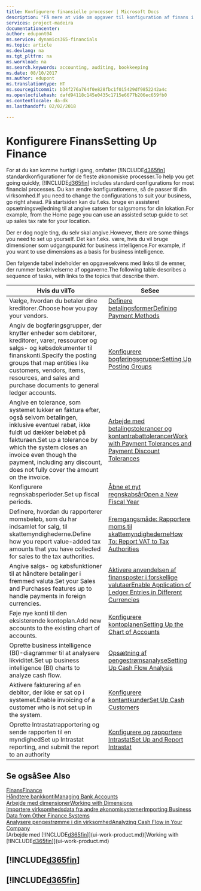 ```yaml
---
title: Konfigurere finansielle processer | Microsoft Docs
description: "Få mere at vide om opgaver til konfiguration af finans i din virksomhed, der dækker alle dine regnskabs-, revisions- og bogholderibehov."
services: project-madeira
documentationcenter: 
author: edupont04
ms.service: dynamics365-financials
ms.topic: article
ms.devlang: na
ms.tgt_pltfrm: na
ms.workload: na
ms.search.keywords: accounting, auditing, bookkeeping
ms.date: 08/10/2017
ms.author: edupont
ms.translationtype: HT
ms.sourcegitcommit: b34f276a764f0e828fbc1f015429df9852242a4c
ms.openlocfilehash: dafd94118c145e0435c1715e6677b206ec659fb0
ms.contentlocale: da-dk
ms.lasthandoff: 02/02/2018

---
```

# <a name="setting-up-finance"></a><span data-ttu-id="448a8-103">Konfigurere Finans</span><span class="sxs-lookup"><span data-stu-id="448a8-103">Setting Up Finance</span></span>
<span data-ttu-id="448a8-104">For at du kan komme hurtigt i gang, omfatter [!INCLUDE[d365fin](includes/d365fin_md.md)] standardkonfigurationer for de fleste økonomiske processer.</span><span class="sxs-lookup"><span data-stu-id="448a8-104">To help you get going quickly, [!INCLUDE[d365fin](includes/d365fin_md.md)] includes standard configurations for most financial processes.</span></span> <span data-ttu-id="448a8-105">Du kan ændre konfigurationerne, så de passer til din virksomhed.</span><span class="sxs-lookup"><span data-stu-id="448a8-105">If you need to change the configurations to suit your business, go right ahead.</span></span> <span data-ttu-id="448a8-106">På startsiden kan du f.eks. bruge en assisteret opsætningsvejledning til at angive satsen for salgsmoms for din lokation.</span><span class="sxs-lookup"><span data-stu-id="448a8-106">For example, from the Home page you can use an assisted setup guide to set up sales tax rate for your location.</span></span>  

<span data-ttu-id="448a8-107">Der er dog nogle ting, du selv skal angive.</span><span class="sxs-lookup"><span data-stu-id="448a8-107">However, there are some things you need to set up yourself.</span></span> <span data-ttu-id="448a8-108">Det kan f.eks. være, hvis du vil bruge dimensioner som udgangspunkt for business intelligence.</span><span class="sxs-lookup"><span data-stu-id="448a8-108">For example, if you want to use dimensions as a basis for business intelligence.</span></span>  

<span data-ttu-id="448a8-109">Den følgende tabel indeholder en opgavesekvens med links til de emner, der rummer beskrivelserne af opgaverne.</span><span class="sxs-lookup"><span data-stu-id="448a8-109">The following table describes a sequence of tasks, with links to the topics that describe them.</span></span>

| <span data-ttu-id="448a8-110">Hvis du vil</span><span class="sxs-lookup"><span data-stu-id="448a8-110">To</span></span> | <span data-ttu-id="448a8-111">Se</span><span class="sxs-lookup"><span data-stu-id="448a8-111">See</span></span> |
| --- | --- |
| <span data-ttu-id="448a8-112">Vælge, hvordan du betaler dine kreditorer.</span><span class="sxs-lookup"><span data-stu-id="448a8-112">Choose how you pay your vendors.</span></span> |[<span data-ttu-id="448a8-113">Definere betalingsformer</span><span class="sxs-lookup"><span data-stu-id="448a8-113">Defining Payment Methods</span></span>](finance-payment-methods.md) |
| <span data-ttu-id="448a8-114">Angiv de bogføringsgrupper, der knytter enheder som debitorer, kreditorer, varer, ressourcer og salgs- og købsdokumenter til finanskonti.</span><span class="sxs-lookup"><span data-stu-id="448a8-114">Specify the posting groups that map entities like customers, vendors, items, resources, and sales and purchase documents to general ledger accounts.</span></span> |[<span data-ttu-id="448a8-115">Konfigurere bogføringsgrupper</span><span class="sxs-lookup"><span data-stu-id="448a8-115">Setting Up Posting Groups</span></span>](finance-posting-groups.md)|
|<span data-ttu-id="448a8-116">Angive en tolerance, som systemet lukker en faktura efter, også selvom betalingen, inklusive eventuel rabat, ikke fuldt ud dækker beløbet på fakturaen.</span><span class="sxs-lookup"><span data-stu-id="448a8-116">Set up a tolerance by which the system closes an invoice even though the payment, including any discount, does not fully cover the amount on the invoice.</span></span>|[<span data-ttu-id="448a8-117">Arbejde med betalingstolerancer og kontantrabattolerancer</span><span class="sxs-lookup"><span data-stu-id="448a8-117">Work with Payment Tolerances and Payment Discount Tolerances</span></span>](finance-payment-tolerance-and-payment-discount-tolerance.md)|
| <span data-ttu-id="448a8-118">Konfigurere regnskabsperioder.</span><span class="sxs-lookup"><span data-stu-id="448a8-118">Set up fiscal periods.</span></span> |[<span data-ttu-id="448a8-119">Åbne et nyt regnskabsår</span><span class="sxs-lookup"><span data-stu-id="448a8-119">Open a New Fiscal Year</span></span>](finance-how-open-new-fiscal-year.md) |
| <span data-ttu-id="448a8-120">Definere, hvordan du rapporterer momsbeløb, som du har indsamlet for salg, til skattemyndighederne.</span><span class="sxs-lookup"><span data-stu-id="448a8-120">Define how you report value-added tax amounts that you have collected for sales to the tax authorities.</span></span> |[<span data-ttu-id="448a8-121">Fremgangsmåde: Rapportere moms til skattemyndighederne</span><span class="sxs-lookup"><span data-stu-id="448a8-121">How To: Report VAT to Tax Authorities</span></span>](finance-how-report-vat.md)|
| <span data-ttu-id="448a8-122">Angive salgs- og købsfunktioner til at håndtere betalinger i fremmed valuta.</span><span class="sxs-lookup"><span data-stu-id="448a8-122">Set your Sales and Purchases features up to handle payments in foreign currencies.</span></span>|[<span data-ttu-id="448a8-123">Aktivere anvendelsen af finansposter i forskellige valutaer</span><span class="sxs-lookup"><span data-stu-id="448a8-123">Enable Application of Ledger Entries in Different Currencies</span></span>](finance-how-enable-application-ledger-entries-different-currencies.md)
| <span data-ttu-id="448a8-124">Føje nye konti til den eksisterende kontoplan.</span><span class="sxs-lookup"><span data-stu-id="448a8-124">Add new accounts to the existing chart of accounts.</span></span> |[<span data-ttu-id="448a8-125">Konfigurere kontoplanen</span><span class="sxs-lookup"><span data-stu-id="448a8-125">Setting Up the Chart of Accounts</span></span>](finance-setup-chart-accounts.md) |
| <span data-ttu-id="448a8-126">Oprette business intelligence (BI)-diagrammer til at analysere likviditet.</span><span class="sxs-lookup"><span data-stu-id="448a8-126">Set up business intelligence (BI) charts to analyze cash flow.</span></span> |[<span data-ttu-id="448a8-127">Opsætning af pengestrømsanalyse</span><span class="sxs-lookup"><span data-stu-id="448a8-127">Setting Up Cash Flow Analysis</span></span>](finance-setup-cash-flow-analyses.md) |
|<span data-ttu-id="448a8-128">Aktivere fakturering af en debitor, der ikke er sat op i systemet.</span><span class="sxs-lookup"><span data-stu-id="448a8-128">Enable invoicing of a customer who is not set up in the system.</span></span>|[<span data-ttu-id="448a8-129">Konfigurere kontantkunder</span><span class="sxs-lookup"><span data-stu-id="448a8-129">Set Up Cash Customers</span></span>](finance-how-to-set-up-cash-customers.md)|
| <span data-ttu-id="448a8-130">Oprette Intrastatrapportering og sende rapporten til en myndighed</span><span class="sxs-lookup"><span data-stu-id="448a8-130">Set up Intrastat reporting, and submit the report to an authority</span></span> | [<span data-ttu-id="448a8-131">Konfigurere og rapportere Intrastat</span><span class="sxs-lookup"><span data-stu-id="448a8-131">Set Up and Report Intrastat</span></span>](finance-how-setup-report-intrastat.md)|

## <a name="see-also"></a><span data-ttu-id="448a8-132">Se også</span><span class="sxs-lookup"><span data-stu-id="448a8-132">See Also</span></span>
[<span data-ttu-id="448a8-133">Finans</span><span class="sxs-lookup"><span data-stu-id="448a8-133">Finance</span></span>](finance.md)  
[<span data-ttu-id="448a8-134">Håndtere bankkonti</span><span class="sxs-lookup"><span data-stu-id="448a8-134">Managing Bank Accounts</span></span>](bank-manage-bank-accounts.md)  
[<span data-ttu-id="448a8-135">Arbejde med dimensioner</span><span class="sxs-lookup"><span data-stu-id="448a8-135">Working with Dimensions</span></span>](finance-dimensions.md)  
[<span data-ttu-id="448a8-136">Importere virksomhedsdata fra andre økonomisystemer</span><span class="sxs-lookup"><span data-stu-id="448a8-136">Importing Business Data from Other Finance Systems</span></span>](upload-data.md)  
[<span data-ttu-id="448a8-137">Analysere pengestrømme i din virksomhed</span><span class="sxs-lookup"><span data-stu-id="448a8-137">Analyzing Cash Flow in Your Company</span></span>](finance-analyze-cash-flow.md)  
<span data-ttu-id="448a8-138">[Arbejde med [!INCLUDE[d365fin](includes/d365fin_md.md)]](ui-work-product.md)</span><span class="sxs-lookup"><span data-stu-id="448a8-138">[Working with [!INCLUDE[d365fin](includes/d365fin_md.md)]](ui-work-product.md)</span></span>  

## [!INCLUDE[d365fin](includes/free_trial_md.md)]  
## [!INCLUDE[d365fin](includes/training_link_md.md)]

